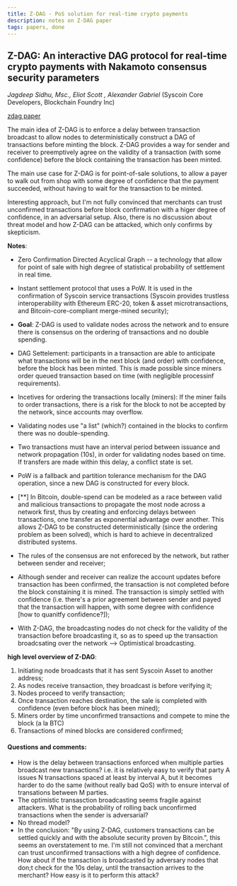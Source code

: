 ```yaml
---
title: Z-DAG - PoS solution for real-time crypto payments
description: notes on Z-DAG paper
tags: papers, done
---
```


## Z-DAG: An interactive DAG protocol for real-time crypto payments with Nakamoto consensus security parameters

*Jagdeep Sidhu, Msc., Eliot Scott , Alexander Gabriel* (Syscoin Core Developers, Blockchain Foundry Inc)

[zdag paper](https://syscoin.org/zdag_syscoin_whitepaper.pdf)

The main idea of Z-DAG is to enforce a delay between transaction broadcast to allow nodes to deterministically construct a DAG of transactions before minting the block. Z-DAG provides a way for sender and receiver to preemptively agree on the validity of a transaction (with some confidence) before the block containing the transaction has been minted.

The main use case for Z-DAG is for point-of-sale solutions, to allow a payer to walk out from shop with some degree of confidence that the payment succeeded, without having to wait for the transaction to be minted.

Interesting approach, but I'm not fully convinced that merchants can trust unconfirmed transactions before block confirmation with a higer degree of confidence, in an adversarial setup. Also, there is no discussion about threat model and how Z-DAG can be attacked, which only confirms by skepticism.

**Notes**:

- Zero Confirmation Directed Acyclical Graph -- a technology that allow for point of sale with high degree of statistical probability of settlement in real time.
- Instant settlement protocol that uses a PoW. It is used in the confirmation of Syscoin service transactions (Syscoin provides trustless interoperability with Ethereum ERC-20, token & asset microtransactions, and Bitcoin-core-compliant merge-mined security);
 
- **Goal**: Z-DAG is used to validate nodes across the network and to ensure there is consensus on the ordering of transactions and no double spending.

- DAG Settelement: participants in a transaction are able to anticipate what transactions will be in the next block (and order) with confidence, before the block has been minted. This is made possible since miners order queued transaction based on time (with negligible processinf requirements).
- Incetives for ordering the transactions locally (miners): If the miner fails to order transactions, there is a risk for the block to not be accepted by the network, since accounts may overflow.
- Validating nodes use "a list" (which?) contained in the blocks to confirm there was no double-spending.
- Two transactions must have an interval period between issuance and network propagation (10s), in order for validating nodes based on time. If transfers are made within this delay, a conflict state is set.
- PoW is a fallback and partition tolerance mechanism for the DAG operation, since a new DAG is constructed for every block. 
- [**] In Bitcoin, double-spend can be modeled as a race between valid and malicious transactions to propagate the most node across a network first, thus by creating and enforcing delays between transactions, one transfer as exponential advantage over another. This allows Z-DAG to be constructed deterministically (since the ordering problem as been solved), which is hard to achieve in decentralized distributed systems.
- The rules of the consensus are not enforeced by the network, but rather between sender and receiver;
- Although sender and receiver can realize the account updates before transaction has been confirmed, the transaction is not completed before the block constaining it is mined. The transaction is simply settled with confidence (i.e. there's a prior agreement between sender and payed that the transaction will happen, with some degree with confidence [how to quanitfy confidence?]);
- With Z-DAG, the broadcasting nodes do not check for the validity of the transaction before broadcasting it, so as to speed up the transaction broadcsating over the network --> Optimistical broadcasting.



**high level overview of Z-DAG**:

1) Initiating node broadcasts that it has sent Syscoin Asset to another address;
2) As nodes receive transaction, they broadcast is before verifying it;
3) Nodes proceed to verify transaction;
4) Once transaction reaches destination, the sale is completed with confidence (even before block has been mined);
5) Miners order by time unconfirmed transactions and compete to mine the block (a la BTC)
6) Transactions of mined blocks are considered confirmed;


#### Questions and comments: 

- How is the delay between transactions enforced when multiple parties broadcast new transactions? i.e. it is relatively easy to verify that party A issues N transactions spaced at least by interval A, but it becomes harder to do the same (without really bad QoS) with to ensure interval of transations between M parties.
- The optimistic transasction broadcasting seems fragile against attackers. What is the probability of rolling back unconfirmed transactions when the sender is adversarial?
- No thread model?
- In the conclusion: "By using Z-DAG, customers transactions can be settled quickly and with the absolute security proven by Bitcoin.", this seems an overstatement to me. I'm still not convinced that a merchant can trust unconfirmed transactions with a high degree of confidence. How about if the transaction is broadcasted by adversary nodes that don;t check for the 10s delay, until the transaction arrives to the merchant? How easy is it to perform this attack?
